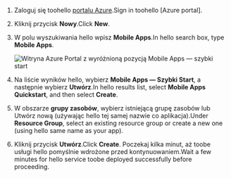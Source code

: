1. <span data-ttu-id="20720-101">Zaloguj się toohello [portalu Azure].</span><span class="sxs-lookup"><span data-stu-id="20720-101">Sign in toohello [Azure portal].</span></span>

2. <span data-ttu-id="20720-102">Kliknij przycisk **Nowy**.</span><span class="sxs-lookup"><span data-stu-id="20720-102">Click **New**.</span></span>

3. <span data-ttu-id="20720-103">W polu wyszukiwania hello wpisz **Mobile Apps**.</span><span class="sxs-lookup"><span data-stu-id="20720-103">In hello search box, type **Mobile Apps**.</span></span>

    ![Witryna Azure Portal z wyróżnioną pozycją Mobile Apps — szybki start][quickstart]

4. <span data-ttu-id="20720-105">Na liście wyników hello, wybierz **Mobile Apps — Szybki Start**, a następnie wybierz **Utwórz**.</span><span class="sxs-lookup"><span data-stu-id="20720-105">In hello results list, select **Mobile Apps Quickstart**, and then select **Create**.</span></span>
 
5. <span data-ttu-id="20720-106">W obszarze **grupy zasobów**, wybierz istniejącą grupę zasobów lub Utwórz nową (używając hello tej samej nazwie co aplikacja).</span><span class="sxs-lookup"><span data-stu-id="20720-106">Under **Resource Group**, select an existing resource group or create a new one (using hello same name as your app).</span></span>

6. <span data-ttu-id="20720-107">Kliknij przycisk **Utwórz**.</span><span class="sxs-lookup"><span data-stu-id="20720-107">Click **Create**.</span></span> <span data-ttu-id="20720-108">Poczekaj kilka minut, aż toobe usługi hello pomyślnie wdrożone przed kontynuowaniem.</span><span class="sxs-lookup"><span data-stu-id="20720-108">Wait a few minutes for hello service toobe deployed successfully before proceeding.</span></span>

<!-- Images. -->
[quickstart]: ./media/app-service-mobile-dotnet-backend-create-new-service/search-mobile-apps-quickstart.png

<!-- URLs. -->
[portalu Azure]: https://portal.azure.com/
